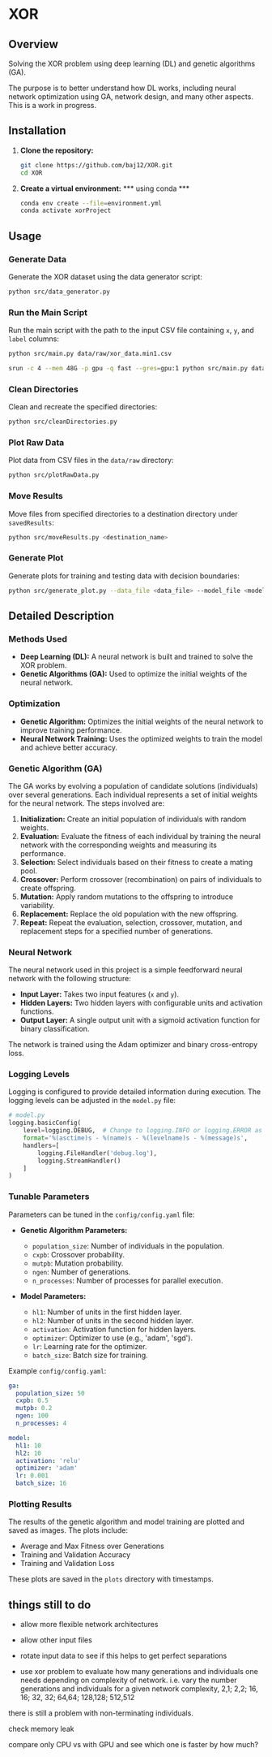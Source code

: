 # XOR 

## Overview
Solving the XOR problem using deep learning (DL) and genetic algorithms (GA).

The purpose is to better understand how DL works, including neural network optimization using GA, network design, and many other aspects. This is a work in progress.

## Installation

1. **Clone the repository:**
    ```sh
    git clone https://github.com/baj12/XOR.git
    cd XOR
    ```

2. **Create a virtual environment:**
    *** using conda ***
    ```zsh
    conda env create --file=environment.yml 
    conda activate xorProject
    ```

## Usage

### Generate Data

Generate the XOR dataset using the data generator script:

```sh
python src/data_generator.py
```

### Run the Main Script

Run the main script with the path to the input CSV file containing `x`, `y`, and `label` columns:

```sh
python src/main.py data/raw/xor_data.min1.csv
```

```sh
srun -c 4 --mem 48G -p gpu -q fast --gres=gpu:1 python src/main.py data/raw/xor_data.csv --config config/config.yaml 2>&1 | tee plots/mylog.xor_data.config.txt
```


### Clean Directories

Clean and recreate the specified directories:

```sh
python src/cleanDirectories.py
```

### Plot Raw Data

Plot data from CSV files in the `data/raw` directory:

```sh
python src/plotRawData.py
```

### Move Results

Move files from specified directories to a destination directory under `savedResults`:

```sh
python src/moveResults.py <destination_name>
```

### Generate Plot

Generate plots for training and testing data with decision boundaries:

```sh
python src/generate_plot.py --data_file <data_file> --model_file <model_file> --output_file <output_file>
```

## Detailed Description

### Methods Used

- **Deep Learning (DL):** A neural network is built and trained to solve the XOR problem.
- **Genetic Algorithms (GA):** Used to optimize the initial weights of the neural network.

### Optimization

- **Genetic Algorithm:** Optimizes the initial weights of the neural network to improve training performance.
- **Neural Network Training:** Uses the optimized weights to train the model and achieve better accuracy.

### Genetic Algorithm (GA)

The GA works by evolving a population of candidate solutions (individuals) over several generations. Each individual represents a set of initial weights for the neural network. The steps involved are:

1. **Initialization:** Create an initial population of individuals with random weights.
2. **Evaluation:** Evaluate the fitness of each individual by training the neural network with the corresponding weights and measuring its performance.
3. **Selection:** Select individuals based on their fitness to create a mating pool.
4. **Crossover:** Perform crossover (recombination) on pairs of individuals to create offspring.
5. **Mutation:** Apply random mutations to the offspring to introduce variability.
6. **Replacement:** Replace the old population with the new offspring.
7. **Repeat:** Repeat the evaluation, selection, crossover, mutation, and replacement steps for a specified number of generations.

### Neural Network

The neural network used in this project is a simple feedforward neural network with the following structure:

- **Input Layer:** Takes two input features (`x` and `y`).
- **Hidden Layers:** Two hidden layers with configurable units and activation functions.
- **Output Layer:** A single output unit with a sigmoid activation function for binary classification.

The network is trained using the Adam optimizer and binary cross-entropy loss.

### Logging Levels

Logging is configured to provide detailed information during execution. The logging levels can be adjusted in the `model.py` file:

```python
# model.py
logging.basicConfig(
    level=logging.DEBUG,  # Change to logging.INFO or logging.ERROR as needed
    format='%(asctime)s - %(name)s - %(levelname)s - %(message)s',
    handlers=[
        logging.FileHandler('debug.log'),
        logging.StreamHandler()
    ]
)
```

### Tunable Parameters

Parameters can be tuned in the `config/config.yaml` file:

- **Genetic Algorithm Parameters:**
  - `population_size`: Number of individuals in the population.
  - `cxpb`: Crossover probability.
  - `mutpb`: Mutation probability.
  - `ngen`: Number of generations.
  - `n_processes`: Number of processes for parallel execution.

- **Model Parameters:**
  - `hl1`: Number of units in the first hidden layer.
  - `hl2`: Number of units in the second hidden layer.
  - `activation`: Activation function for hidden layers.
  - `optimizer`: Optimizer to use (e.g., 'adam', 'sgd').
  - `lr`: Learning rate for the optimizer.
  - `batch_size`: Batch size for training.

Example `config/config.yaml`:

```yaml
ga:
  population_size: 50
  cxpb: 0.5
  mutpb: 0.2
  ngen: 100
  n_processes: 4

model:
  hl1: 10
  hl2: 10
  activation: 'relu'
  optimizer: 'adam'
  lr: 0.001
  batch_size: 16
```

### Plotting Results

The results of the genetic algorithm and model training are plotted and saved as images. The plots include:

- Average and Max Fitness over Generations
- Training and Validation Accuracy
- Training and Validation Loss

These plots are saved in the `plots` directory with timestamps.


## things still to do

- allow more flexible network architectures

- allow other input files

- rotate input data to see if this helps to get perfect separations

- use xor problem to evaluate how many generations and individuals one needs depending on complexity of network. i.e. vary the number generations and individuals for a given network complexity, 2,1; 2,2; 16, 16; 32, 32; 64,64; 128,128; 512,512


there is still a problem with non-terminating individuals.

check memory leak

compare only CPU vs with GPU and see which one is faster by how much?

